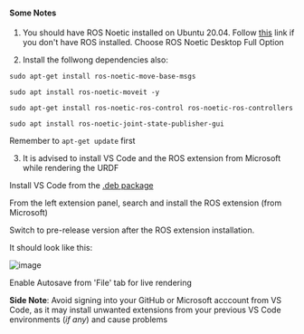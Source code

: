 
#### Some Notes

1. You should have ROS Noetic installed on Ubuntu 20.04. Follow [this](https://wiki.ros.org/noetic/Installation/Ubuntu) link if you don't have ROS installed. Choose ROS Noetic Desktop Full Option

2. Install the follwong dependencies also:

`sudo apt-get install ros-noetic-move-base-msgs`

`sudo apt install ros-noetic-moveit -y`

`sudo apt-get install ros-noetic-ros-control ros-noetic-ros-controllers`

`sudo apt install ros-noetic-joint-state-publisher-gui`

Remember to `apt-get update` first

3. It is advised to install VS Code and the ROS extension from Microsoft while rendering the URDF

Install VS Code from the [.deb package](https://go.microsoft.com/fwlink/?LinkID=760868)

From the left extension panel, search and install the ROS extension (from Microsoft) 

Switch to pre-release version after the ROS extension installation.

It should look like this:

![image](https://github.com/InterplanetarCodebase/six_dof_spatial_manipulator/assets/100117385/052afb70-e53e-4f97-8fb0-bfa48c3f9c73)

Enable Autosave from 'File' tab for live rendering

<b>Side Note</b>: Avoid signing into your GitHub or Microsoft acccount from VS Code, as it may install unwanted extensions from your previous VS Code environments (_if any_) and cause problems
